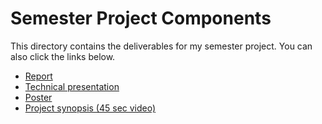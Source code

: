 # Semester Project Components

This directory contains the deliverables for my semester project. You can also click the links below.
* [Report](/Quackenbush_Report.pdf)
* [Technical presentation](/Quackenbush_Technical.pdf)
* [Poster](/Quackenbush_Poster.pdf)
* [Project synopsis (45 sec video)](https://youtu.be/6yuFwbip8V8)
